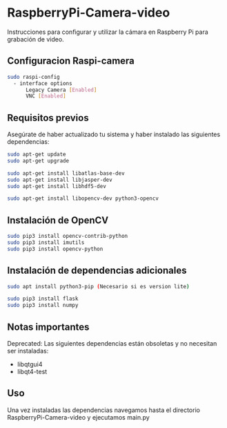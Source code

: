 # RaspberryPi-Camera-video

Instrucciones para configurar y utilizar la cámara en Raspberry Pi para grabación de video.

## Configuracion Raspi-camera

```bash
sudo raspi-config
  - interface options
      Legacy Camera [Enabled]
      VNC [Enabled]
```


## Requisitos previos
Asegúrate de haber actualizado tu sistema y haber instalado las siguientes dependencias:

```bash
sudo apt-get update
sudo apt-get upgrade

sudo apt-get install libatlas-base-dev
sudo apt-get install libjasper-dev
sudo apt-get install libhdf5-dev

sudo apt-get install libopencv-dev python3-opencv
```

## Instalación de OpenCV

```bash
sudo pip3 install opencv-contrib-python
sudo pip3 install imutils
sudo pip3 install opencv-python
```

## Instalación de dependencias adicionales

```bash
sudo apt install python3-pip (Necesario si es version lite)

sudo pip3 install flask
sudo pip3 install numpy
```

## Notas importantes
Deprecated: Las siguientes dependencias están obsoletas y no necesitan ser instaladas:
- libqtgui4
- libqt4-test


## Uso
Una vez instaladas las dependencias navegamos hasta el directorio RaspberryPi-Camera-video y ejecutamos main.py
